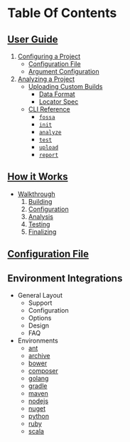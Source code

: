 # Table Of Contents

## [User Guide](user-guide.md/#user-guide)
1. [Configuring a Project](user-guide.md/#configuring-a-project)
     - [Configuration File](user-guide.md/#configuration-file)
     - [Argument Configuration](user-guide.md/#argument-configuration)   
2. [Analyzing a Project](user-guide.md/#)
      -  [Uploading Custom Builds](user-guide.md/#Uploading-Custom-Builds)
         - [Data Format](user-guide.md/#Data-Format)
         - [Locator Spec](user-guide.md/#Locator-Spec)
      - [CLI Reference](user-guide.md/#CLI-Reference)
        - [`fossa`](user-guide.md/#fossa)
        - [`init`](user-guide.md/#fossa-init)
        - [`analyze`](user-guide.md/#fossa-analyze)
        - [`test`](user-guide.md/#fossa-test)
        - [`upload`](user-guide.md/#fossa-upload)
        - [`report`](user-guide.md/#fossa-report)

## [How it Works](how-it-works.md/#how-it-works)
- [Walkthrough](how-it-works.md/#walkthrough)
    1. [Building](how-it-works.md/#step-1-building)
    2. [Configuration](how-it-works.md/#step-2-configuration)
    3. [Analysis](how-it-works.md/#step-3-analysis)
    4. [Testing](how-it-works.md/#step-4-testing)
    5. [Finalizing](how-it-works.md/#step-5-finalizing)

## [Configuration File](config-file.md#fossa.yml)

## Environment Integrations
- General Layout
  - Support
  - Configuration
  - Options
  - Design
  - FAQ
- Environments
  - [ant](integrations/ant.md)
  - [archive](integrations/archive.md)
  - [bower](integrations/bower.md)
  - [composer](integrations/composer.md)
  - [golang](integrations/golang.md)
  - [gradle](integrations/gradle.md)
  - [maven](integrations/maven.md)
  - [nodejs](integrations/nodejs.md)
  - [nuget](integrations/nuget.md)
  - [python](integrations/python.md)
  - [ruby](integrations/ruby.md)
  - [scala](integrations/sbt.md)
  